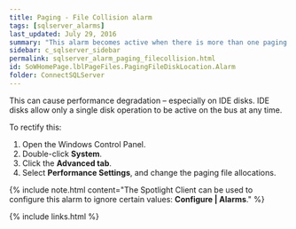 ```yaml
---
title: Paging - File Collision alarm
tags: [sqlserver_alarms]
last_updated: July 29, 2016
summary: "This alarm becomes active when there is more than one paging file on a single physical disk."
sidebar: c_sqlserver_sidebar
permalink: sqlserver_alarm_paging_filecollision.html
id: SoWHomePage.lblPageFiles.PagingFileDiskLocation.Alarm
folder: ConnectSQLServer
---
```






This can cause performance degradation – especially on IDE disks. IDE disks allow only a single disk operation to be active on the bus at any time.

To rectify this:

1. Open the Windows Control Panel.
2. Double-click **System**.
3. Click the **Advanced tab**.
4. Select **Performance Settings**, and change the paging file allocations.

{% include note.html content="The Spotlight Client can be used to configure this alarm to ignore certain values: **Configure \| Alarms**." %}

{% include links.html %}
